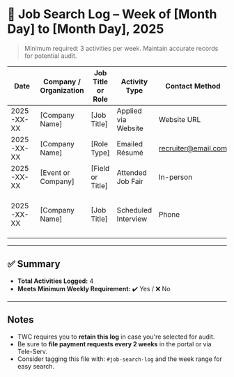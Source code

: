 # 📅 Job Search Log – Week of [Month Day] to [Month Day], 2025

> Minimum required: 3 activities per week. Maintain accurate records for potential audit.

| Date       | Company / Organization | Job Title or Role      | Activity Type         | Contact Method     | Outcome / Notes                        |
|------------|-------------------------|-------------------------|------------------------|--------------------|----------------------------------------|
| 2025-XX-XX | [Company Name]          | [Job Title]             | Applied via Website    | Website URL        | Application submitted                  |
| 2025-XX-XX | [Company Name]          | [Role Type]             | Emailed Résumé         | recruiter@email.com | Awaiting response                      |
| 2025-XX-XX | [Event or Company]      | [Field or Title]        | Attended Job Fair      | In-person          | Spoke with 2 recruiters                |
| 2025-XX-XX | [Company Name]          | [Job Title]             | Scheduled Interview    | Phone              | Interview set for 2025-XX-XX at 10 AM  |

---

## ✅ Summary

- **Total Activities Logged:** 4
- **Meets Minimum Weekly Requirement:** ✔️ Yes / ❌ No

---

## Notes

- TWC requires you to **retain this log** in case you're selected for audit.
- Be sure to **file payment requests every 2 weeks** in the portal or via Tele-Serv.
- Consider tagging this file with: `#job-search-log` and the week range for easy search.
